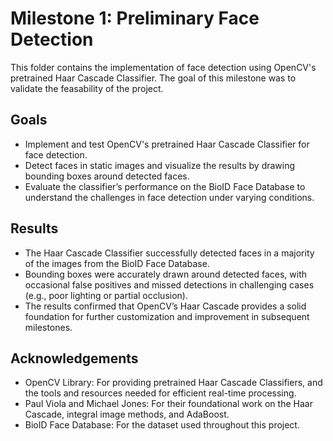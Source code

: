 # Milestone 1: Preliminary Face Detection
This folder contains the implementation of face detection using OpenCV's pretrained Haar Cascade Classifier. The goal of this milestone was to validate the feasability of the project.

## Goals
- Implement and test OpenCV's pretrained Haar Cascade Classifier for face detection.
- Detect faces in static images and visualize the results by drawing bounding boxes around detected faces.
- Evaluate the classifier’s performance on the BioID Face Database to understand the challenges in face detection under varying conditions.

## Results
- The Haar Cascade Classifier successfully detected faces in a majority of the images from the BioID Face Database.
- Bounding boxes were accurately drawn around detected faces, with occasional false positives and missed detections in challenging cases (e.g., poor lighting or partial occlusion).
- The results confirmed that OpenCV’s Haar Cascade provides a solid foundation for further customization and improvement in subsequent milestones.

## Acknowledgements
- OpenCV Library: For providing pretrained Haar Cascade Classifiers, and the tools and resources needed for efficient real-time processing.
- Paul Viola and Michael Jones: For their foundational work on the Haar Cascade, integral image methods, and AdaBoost.
- BioID Face Database: For the dataset used throughout this project.